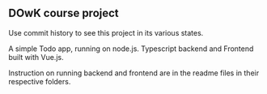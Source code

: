 ## DOwK course project
Use commit history to see this project in its various states.

A simple Todo app, running on node.js. Typescript backend and Frontend built with Vue.js.

Instruction on running backend and frontend are in the readme files in their respective folders.